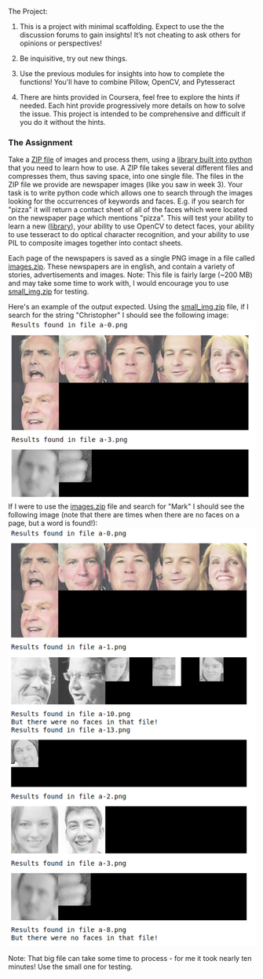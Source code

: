 The Project:
1.  This is a project with minimal scaffolding. Expect to use the the discussion forums to gain insights! It’s not cheating to ask others for opinions or perspectives!

2. Be inquisitive, try out new things.

3. Use the previous modules for insights into how to complete the functions! You'll have to combine Pillow, OpenCV, and Pytesseract

4. There are hints provided in Coursera, feel free to explore the hints if needed. Each hint provide progressively more details on how to solve the issue. This project is intended to be comprehensive and difficult if you do it without the hints.


### The Assignment ###
Take a [ZIP file](https://en.wikipedia.org/wiki/Zip_(file_format)) of images and process them, using a [library built into python](https://docs.python.org/3/library/zipfile.html) that you need to learn how to use. A ZIP file takes several different files and compresses them, thus saving space, into one single file. The files in the ZIP file we provide are newspaper images (like you saw in week 3). Your task is to write python code which allows one to search through the images looking for the occurrences of keywords and faces. E.g. if you search for "pizza" it will return a contact sheet of all of the faces which were located on the newspaper page which mentions "pizza". This will test your ability to learn a new ([library](https://docs.python.org/3/library/zipfile.html)), your ability to use OpenCV to detect faces, your ability to use tesseract to do optical character recognition, and your ability to use PIL to composite images together into contact sheets.

Each page of the newspapers is saved as a single PNG image in a file called [images.zip](./readonly/images.zip). These newspapers are in english, and contain a variety of stories, advertisements and images. Note: This file is fairly large (~200 MB) and may take some time to work with, I would encourage you to use [small_img.zip](./readonly/small_img.zip) for testing.

Here's an example of the output expected. Using the [small_img.zip](./readonly/small_img.zip) file, if I search for the string "Christopher" I should see the following image:
![Christopher Search](small_project.png)
If I were to use the [images.zip](./readonly/images.zip) file and search for "Mark" I should see the following image (note that there are times when there are no faces on a page, but a word is found!):
![Mark Search](large_project.png)

Note: That big file can take some time to process - for me it took nearly ten minutes! Use the small one for testing.